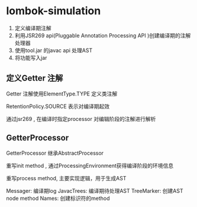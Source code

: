 # lombok-simulation

1. 定义编译期注解
2. 利用JSR269 api(Pluggable Annotation Processing API )创建编译期的注解处理器
3. 使用tool.jar 的javac api 处理AST
4. 将功能写入jar

## 定义Getter 注解

Getter 注解使用ElementType.TYPE 定义类注解

RetentionPolicy.SOURCE 表示对编译期起效

通过jsr269 , 在编译时指定processor 对编辑阶段的注解进行解析

## GetterProcessor 

GetterProcessor 继承AbstractProcessor 

重写init method , 通过ProcessingEnvironment获得编译阶段的环境信息

重写process method, 主要实现逻辑，用于生成AST

Messager: 编译期log 
JavacTrees: 编译期待处理AST
TreeMarker: 创建AST node method 
Names: 创建标识符的method 




